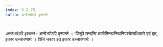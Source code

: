 ```yaml
---
index: 3.2.75
sutra: अन्येभ्योऽपि दृश्यन्ते

---
```

_अन्येभ्योऽपि दृश्यन्ते_ - अन्येभ्योऽपि दृस्यन्ते । 'विजुपे छन्दसि'आतोमिन्क्वनिब्वनिपश्चे॑त्यधिकारे इदं इत्, इकार उच्चारणार्थः । विचि चकार इत् इकार उच्चारणार्थः । 